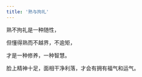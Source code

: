 ```yaml
---
title: '熟与拘礼'
---
```

 
熟不拘礼是一种随性，  
  
但懂得熟而不越界，不逾矩，  
  
才是一种修养，一种智慧。  
  
脸上精神十足，面相干净利落，才会有拥有福气和运气。
